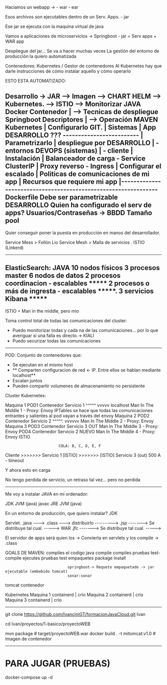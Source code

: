 Haciamos un webapp ->
    - war
    - ear

Esos archivos son ejecutables dentro de un Serv. Apps. 
    - jar
    
Ese jar se ejecuta con la maquina virtual de java

Vamos a aplicaciones de microservicios -> Springboot
    - jar = Serv apps + WAR app
    
Despliegue del jar... Se va a hacer muchas veces
La gestión del entorno de producción la quiero automatizada

Contenedores: Kubernetes / Gestor de contenedores
Al Kubernetes hay que darle instrucciones de cómo instalar aquello y cómo operarlo

ESTO ESTA AUTOMATIZADO: 

Desarrollo   ->    JAR  -->  Imagen       --> CHART HELM    --> Kubernetes. --> ISTIO --> Monitorizar
 JAVA             Docker     Contenedor                         |                     --> Tecnicas de despliegue
    Springboot               Descriptores                       |                     --> Operación
 MAVEN                       Kubernetes                         |               Configurarlo
 GIT.                                                           |                   Sistemas 
                                                                |                   App         DESARROLLO ???
                                                                -------------------------
                        |                     Parametrizarlo
                        |                     despliegue por                DESARROLLO
                        |                        - entornos                 DEVOPS (sistemas)
                        |                        - cliente
                        |     Instalación
                        |     Balanceador de carga - Service ClusterIP
                        |     Proxy reverso        - Ingress
                        |     Configurar el escalado
                        |     Politicas de comunicaciones de mi app
                        |     Recursos que requiere mi app
                        |---------------------------------------------------------------
                Dockerfile
                Debe ser parametrizable
                                                            DESARROLLO
 Quien ha configurado el serv de apps?
 Usuarios/Contraseñas -> BBDD
 Tamaño pool
 -----------------------------------------------------------------------------
 Quier conseguir poner la puesta en producción en manos del desarrollador.
 
 
 
 Service Mess       >   Follón Lio
    Service Mesh    >   Malla de servicios . ISTIO (Linkerd)
    
------------
ElasticSearch: JAVA
10 nodos físicos
3 procesos master
6 nodos de datos
2 procesos coordinacion - escalables      *****
2 procesos o más de ingresta - escalables *****.   3 servicios
Kibana                                    *****
----------------------------

ISTIO = Man in the middle, pero mio

Toma control total de todas las comunicaciones del cluster:
- Puedo monitorizar todas y cada na de las comunicaciones... 
    por lo que averiguar si una falla es directo.-> KIALI
- Puedo securizar todas las comunicaciones
 
----------------------------

POD: Conjunto de contenedores que:
- Se ejecutan en el mismo host
- ** Comparten configuracion de red <- IP. Entre ellos se hablan mediante localhost**
- Escalan juntos
- Pueden compartir volumenes de almacenamiento no persistente

Cluster Kubernetes:

Maquina 1
    POD1
        Contenedor Servicio 1
            ^^^^^ vvvvv localhost
        Man In The Middle 1 - Proxy: Envoy
        IPTables se hace que todas las comunicaciones entrantes y salientes al pod vayan a través del envoy
Maquina 2
    POD2
        Contenedor Servicio 2
            ^^^^^. vvvvvv
        Man In The Middle 2 - Proxy: Envoy
Maquina 3
    POD3
        Contenedor Servicio 3                   OUT
        Man In The Middle 3 - Proxy: Envoy
    POD4
        Contenedor Servicio 2 NUEVO
        Man In The Middle 4 - Proxy: Envoy
    ISTIO


                            COLA: B, C, D, E, F
Cliente >>>>>>>  Servicio 1 [ISTIO] >>>>>>> [ISTIO] Servicio 3 (out)
          500                       A - timeout
                                    
Y ahora esto en carga

No tengo perdida de servicio, un retraso tal vez... pero no perdida 


----


Me voy a instalar JAVA en mi ordenador:

JDK     JVM (java)  javac
JRE     JVM (java)

En un entorno de producción, que quiero instalar?
JDK

Servlet.  .java ---> .class ---> distribuirlo --------->
          .jsp  -------> Se distribuye tal cual.  ----->    WAR
          .jfc  -------> Se distribuye tal cual.  ----->
          
El servidor de apps será quien los -> Convierta en servlets y los compile -> .class


GOALS DE MAVEN:
compiles el codigo java         compile
compiles pruebas                test-compile
ejecutes pruebas                test
empaquetes                      package
                                install
                                
                                springboot-> Requete empaquetado -> jar ejecutable (embebido tomcat)
                                sonar:sonar
                                
tomcat contenedor


Kubernetes
    Maquina 1
        containerd | crio
    Maquina 2
        containerd | crio
    Maquina 3
        containerd | crio

---
git clone https://github.com/IvanciniGT/formacionJavaCloud.git Ivan

cd Ivan/proyectos/1-basico/proyectoWEB

mvn package       # target/proyectoWEB.war
docker build . -t mitomcat:v1.0    # Imagen de contenedor

---
# PARA JUGAR (PRUEBAS)
docker-compose up -d 


